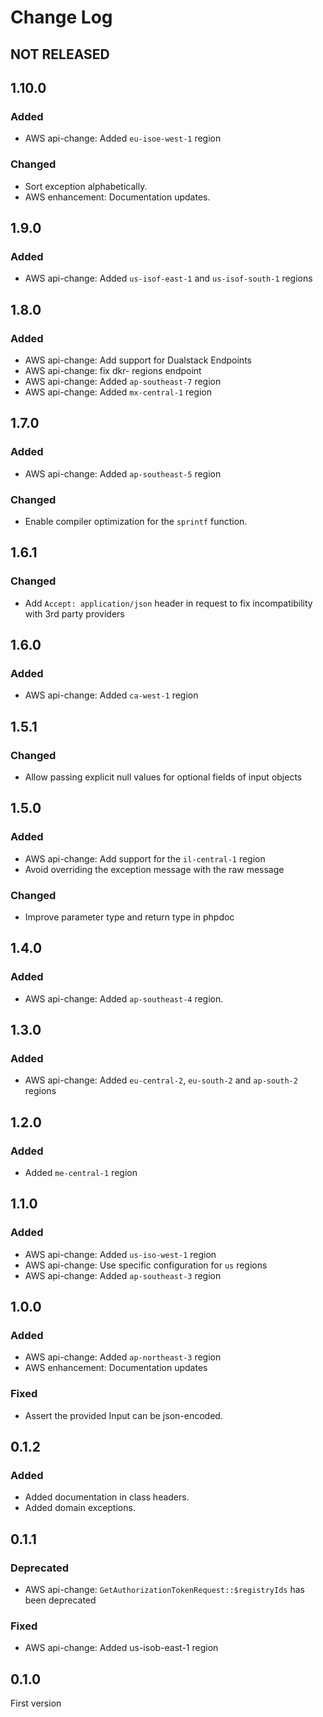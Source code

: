 # Change Log

## NOT RELEASED

## 1.10.0

### Added

- AWS api-change: Added `eu-isoe-west-1` region

### Changed

- Sort exception alphabetically.
- AWS enhancement: Documentation updates.

## 1.9.0

### Added

- AWS api-change: Added `us-isof-east-1` and `us-isof-south-1` regions

## 1.8.0

### Added

- AWS api-change: Add support for Dualstack Endpoints
- AWS api-change: fix dkr- regions endpoint
- AWS api-change: Added `ap-southeast-7` region
- AWS api-change: Added `mx-central-1` region

## 1.7.0

### Added

- AWS api-change: Added `ap-southeast-5` region

### Changed

- Enable compiler optimization for the `sprintf` function.

## 1.6.1

### Changed

- Add `Accept: application/json` header in request to fix incompatibility with 3rd party providers

## 1.6.0

### Added

- AWS api-change: Added `ca-west-1` region

## 1.5.1

### Changed

- Allow passing explicit null values for optional fields of input objects

## 1.5.0

### Added

- AWS api-change: Add support for the `il-central-1` region
- Avoid overriding the exception message with the raw message

### Changed

- Improve parameter type and return type in phpdoc

## 1.4.0

### Added

- AWS api-change: Added `ap-southeast-4` region.

## 1.3.0

### Added

- AWS api-change: Added `eu-central-2`, `eu-south-2` and `ap-south-2` regions

## 1.2.0

### Added

- Added `me-central-1` region

## 1.1.0

### Added

- AWS api-change: Added `us-iso-west-1` region
- AWS api-change: Use specific configuration for `us` regions
- AWS api-change: Added `ap-southeast-3` region

## 1.0.0

### Added

- AWS api-change: Added `ap-northeast-3` region
- AWS enhancement: Documentation updates

### Fixed

- Assert the provided Input can be json-encoded.

## 0.1.2

### Added

- Added documentation in class headers.
- Added domain exceptions.

## 0.1.1

### Deprecated

- AWS api-change: `GetAuthorizationTokenRequest::$registryIds` has been deprecated

### Fixed

- AWS api-change: Added us-isob-east-1 region

## 0.1.0

First version
